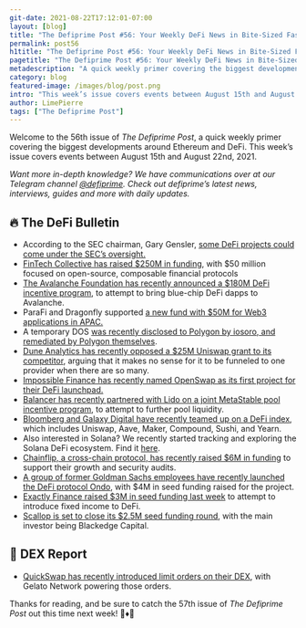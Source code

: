 ```yaml
---
git-date: 2021-08-22T17:12:01-07:00
layout: [blog]
title: "The Defiprime Post #56: Your Weekly DeFi News in Bite-Sized Fashion"
permalink: post56
h1title: "The Defiprime Post #56: Your Weekly DeFi News in Bite-Sized Fashion"
pagetitle: "The Defiprime Post #56: Your Weekly DeFi News in Bite-Sized Fashion"
metadescription: "A quick weekly primer covering the biggest developments around Ethereum and DeFi. This week’s issue covers events between August 15th and August 22nd, 2021"
category: blog
featured-image: /images/blog/post.png
intro: "This week’s issue covers events between August 15th and August 22nd, 2021"
author: LimePierre
tags: ["The Defiprime Post"]
---
```


Welcome to the 56th issue of _The Defiprime Post_, a quick weekly primer covering the biggest developments around Ethereum and DeFi. This week’s issue covers events between August 15th and August 22nd, 2021.

_Want more in-depth knowledge? We have communications over at our Telegram channel [@defiprime](https://t.me/defiprime). Check out defiprime’s latest news, interviews, guides and more with daily updates._

## 🔥 The DeFi Bulletin

- According to the SEC chairman, Gary Gensler, [some DeFi projects could come under the SEC’s oversight.](https://www.theblockcrypto.com/linked/115016/defi-projects-regulation-sec-chairman-gensler?utm_source=rss&utm_medium=rss)
- [FinTech Collective has raised \$250M in funding](https://www.businesswire.com/news/home/20210819005158/en/FinTech-Collective-Raises-250-Million-Launches-Dedicated-Digital-Assets-Strategy), with \$50 million focused on open-source, composable financial protocols
- [The Avalanche Foundation has recently announced a \$180M DeFi incentive program](https://medium.com/avalancheavax/avalanche-foundation-announces-180m-defi-incentive-program-d320fdfafff7), to attempt to bring blue-chip DeFi dapps to Avalanche.
- ParaFi and Dragonfly supported [a new fund with \$50M for Web3 applications in APAC.](https://www.theblockcrypto.com/linked/115019/parafi-dragonfly-back-new-investment-venture-aimed-at-web3-and-apac?utm_source=rss&utm_medium=rss)
- A temporary DOS [was recently disclosed to Polygon by iosoro, and remediated by Polygon themselves](https://www.iosiro.com/blog/temporary-denial-of-service-vulnerability-disclosed-to-and-remediated-by-polygon).
- [Dune Analytics has recently opposed a \$25M Uniswap grant to its competitor](https://cointelegraph.com/news/dune-analytics-opposes-25m-uniswap-grant-to-competitor), arguing that it makes no sense for it to be funneled to one provider when there are so many.
- [Impossible Finance has recently named OpenSwap as its first project for their DeFi launchpad.](https://www.coindesk.com/impossible-finance-names-openswap-as-first-project-for-launchpad)
- [Balancer has recently partnered with Lido on a joint MetaStable pool incentive program](https://medium.com/balancer-protocol/balancer-launches-metastable-pools-to-further-pool-liquidity-9eade44d73d8), to attempt to further pool liquidity.
- [Bloomberg and Galaxy Digital have recently teamed up on a DeFi index](https://www.theblockcrypto.com/linked/115036/bloomberg-and-galaxy-team-up-on-decentralized-finance-index?utm_source=rss&utm_medium=rss), which includes Uniswap, Aave, Maker, Compound, Sushi, and Yearn.
- Also interested in Solana? We recently started tracking and exploring the Solana DeFi ecosystem. Find it [here](https://defiprime.com/solana).
- [Chainflip, a cross-chain protocol, has recently raised \$6M in funding](https://www.coindesk.com/cross-chain-protocol-chainflip-raises-6m-to-fund-growth-security-audits) to support their growth and security audits.
- [A group of former Goldman Sachs employees have recently launched the DeFi protocol Ondo](https://www.theblockcrypto.com/post/114786/former-goldman-sachs-employees-launch-defi-protocol-ondo-seed-funding), with \$4M in seed funding raised for the project.
- [Exactly Finance raised \$3M in seed funding last week](https://medium.com/@exactly_finance/exactly-raises-3-million-in-seed-funding-to-bring-fixed-income-to-defi-a20242f54201) to attempt to introduce fixed income to DeFi.
- [Scallop is set to close its \$2.5M seed funding round](https://cryptoslate.com/press-releases/defi-neo-banking-app-scallop-is-set-to-close-its-2-5m-seed-funding-round-led-by-blackedge-capital/), with the main investor being Blackedge Capital.

## 💱 DEX Report

- [QuickSwap has recently introduced limit orders on their DEX](https://quickswap-layer2.medium.com/quickswap-introduces-limit-orders-powered-by-gelato-d996c7d4cd52), with Gelato Network powering those orders.

Thanks for reading, and be sure to catch the 57th issue of _The Defiprime Post_ out this time next week! 👋♦️👋
